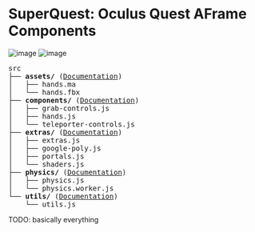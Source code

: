 # SuperQuest: Oculus Quest AFrame Components

![image](https://www.repostatus.org/badges/latest/wip.svg)
![image](https://imgur.com/UQ2pqAd.gif)
<pre>
src       
├── <b>assets/</b> (<a href="/src/assets">Documentation</a>)
│   ├── hands.ma
│   └── hands.fbx
├── <b>components/</b> (<a href="/src/components">Documentation</a>)
│   ├── grab-controls.js
│   ├── hands.js
│   └── teleporter-controls.js
├── <b>extras/</b> (<a href="/src/extras">Documentation</a>)
│   ├── extras.js
│   ├── google-poly.js
│   ├── portals.js
│   └── shaders.js
├── <b>physics/</b> (<a href="/src/physics">Documentation</a>)
│   ├── physics.js
│   └── physics.worker.js
└── <b>utils/</b> (<a href="/src/utils">Documentation</a>)
    └── utils.js
</pre>

TODO: basically everything